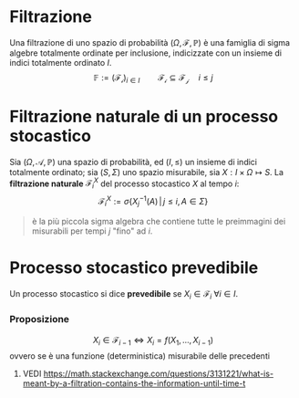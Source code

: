 # Filtrazione 
Una filtrazione di uno spazio di probabilità $(\Omega, \mathcal{F},\mathbb{P})$ è una famiglia di sigma algebre totalmente ordinate per inclusione, indicizzate con un insieme di indici totalmente ordinato $I$.
$$
\mathbb{F} := (\mathcal{F_i})_{i \in I} \qquad \mathcal{F_i} \subseteq \mathcal{F_j} \quad i \leq j 
$$

# Filtrazione naturale di un processo stocastico
Sia $(\Omega, \mathcal{A}, \mathbb{P})$ una spazio di probabilità, ed $(I,\leq)$ un insieme di indici totalmente ordinato; sia $(S,\Sigma)$ uno spazio misurabile, sia $X : I \times \Omega \mapsto S$.  La **filtrazione naturale** $\mathcal{F}_i^X$ del processo stocastico $X$ al tempo $i$:
$$
\mathcal{F}^X_i := \sigma\{ X_j^{-1}(A) \,|\, j \leq i, A \in \Sigma\}
$$
> è la più piccola sigma algebra che contiene tutte le preimmagini dei misurabili per tempi $j$ "fino" ad $i$.

# Processo stocastico prevedibile
Un processo stocastico si dice **prevedibile** se $X_i \in \mathcal{F}_i$ $\forall i \in I$.

### Proposizione
$$
X_i \in \mathcal{F}_{i-1} \iff X_i = f(X_1,\dots, X_{i-1}) 
$$
ovvero se è una funzione (deterministica) misurabile delle precedenti
1. VEDI
https://math.stackexchange.com/questions/3131221/what-is-meant-by-a-filtration-contains-the-information-until-time-t
